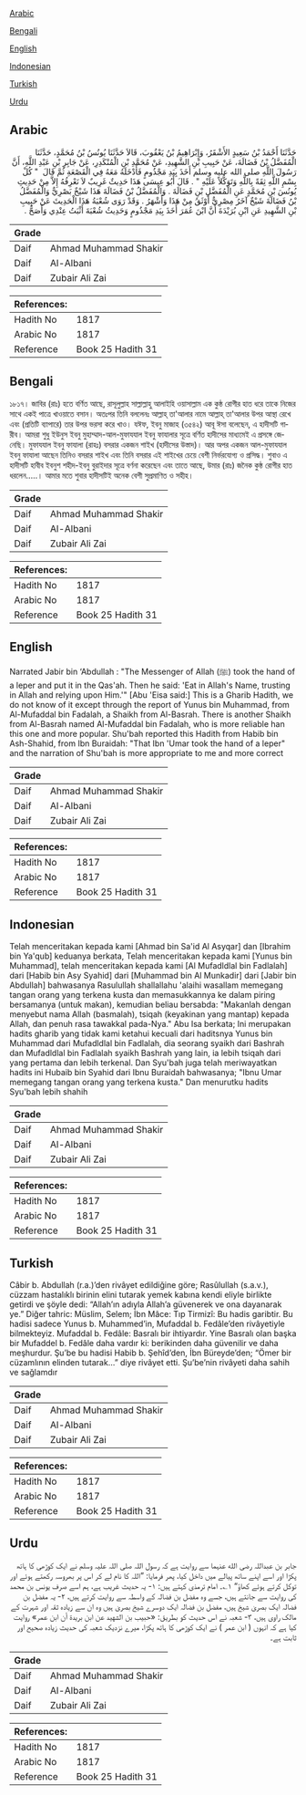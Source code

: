 [Arabic](#arabic)

[Bengali](#bengali)

[English](#english)

[Indonesian](#indonesian)

[Turkish](#turkish)

[Urdu](#urdu)

## Arabic


<div dir="rtl" lang="ar" style={{fontSize:'larger',backgroundColor:'#f8f9fa',padding:20}}>
حَدَّثَنَا أَحْمَدُ بْنُ سَعِيدٍ الأَشْقَرُ، وَإِبْرَاهِيمُ بْنُ يَعْقُوبَ، قَالاَ حَدَّثَنَا يُونُسُ بْنُ مُحَمَّدٍ، حَدَّثَنَا الْمُفَضَّلُ بْنُ فَضَالَةَ، عَنْ حَبِيبِ بْنِ الشَّهِيدِ، عَنْ مُحَمَّدِ بْنِ الْمُنْكَدِرِ، عَنْ جَابِرِ بْنِ عَبْدِ اللَّهِ، أَنَّ رَسُولَ اللَّهِ صلى الله عليه وسلم أَخَذَ بِيَدِ مَجْذُومٍ فَأَدْخَلَهُ مَعَهُ فِي الْقَصْعَةِ ثُمَّ قَالَ ‏ "‏ كُلْ بِسْمِ اللَّهِ ثِقَةً بِاللَّهِ وَتَوَكُّلاً عَلَيْهِ ‏"‏ ‏.‏ قَالَ أَبُو عِيسَى هَذَا حَدِيثٌ غَرِيبٌ لاَ نَعْرِفُهُ إِلاَّ مِنْ حَدِيثِ يُونُسَ بْنِ مُحَمَّدٍ عَنِ الْمُفَضَّلِ بْنِ فَضَالَةَ ‏.‏ وَالْمُفَضَّلُ بْنُ فَضَالَةَ هَذَا شَيْخٌ بَصْرِيٌّ وَالْمُفَضَّلُ بْنُ فَضَالَةَ شَيْخٌ آخَرُ مِصْرِيٌّ أَوْثَقُ مِنْ هَذَا وَأَشْهَرُ ‏.‏ وَقَدْ رَوَى شُعْبَةُ هَذَا الْحَدِيثَ عَنْ حَبِيبِ بْنِ الشَّهِيدِ عَنِ ابْنِ بُرَيْدَةَ أَنَّ ابْنَ عُمَرَ أَخَذَ بِيَدِ مَجْذُومٍ وَحَدِيثُ شُعْبَةَ أَثْبَتُ عِنْدِي وَأَصَحُّ ‏.‏
</div>
<div style={{backgroundColor:'#f8f9fa',padding:20, marginBottom: 10}}><table> <thead> <tr> <th>Grade</th> <th></th> </tr> </thead> <tbody> <tr><td>Daif</td><td>Ahmad Muhammad Shakir</td></tr><tr><td>Daif</td><td>Al-Albani</td></tr><tr><td>Daif</td><td>Zubair Ali Zai</td></tr></tbody></table><table> <thead> <tr> <th>References:</th> <th></th> </tr> </thead> <tbody><tr><td>Hadith No</td><td>1817</td></tr><tr><td>Arabic No</td><td>1817</td></tr><tr><td>Reference</td><td>Book 25 Hadith 31</td></tr></tbody></table></div>

## Bengali


<div dir="ltr" lang="bn" style={{fontSize:'larger',backgroundColor:'#f8f9fa',padding:20}}>
১৮১৭। জাবির (রাঃ) হতে বর্ণিত আছে, রাসূলুল্লাহ সাল্লাল্লাহু আলাইহি ওয়াসাল্লাম এক কুষ্ঠ রোগীর হাত ধরে তাকে নিজের সাথে একই পাত্রে খাওয়াতে বসান। অতঃপর তিনি বললেনঃ আল্লাহ্ তা'আলার নামে আল্লাহ্ তা'আলার উপর আস্থা রেখে এবং (প্রতিটি ব্যাপারে) তার উপর ভরসা করে খাও। যঈফ, ইবনু মাজাহ (৩৫৪২) আবূ ঈসা বলেছেন, এ হাদীসটি গারীব। আমরা শুধু ইউনুস ইবনু মুহাম্মাদ-আল-মুফাযযাল ইবনু ফাযালার সূত্রে বর্ণিত হাদীসের মাধ্যমেই এ প্রসঙ্গে জেনেছি। মুফাযযাল ইবনু ফাযালা (রাহঃ) বসরার একজন শাইখ (হাদীসের উস্তাদ)। আর অপর একজন আল-মুফাযযাল ইবনু ফাযালা আছেন তিনিও বসরার শাইখ এবং তিনি বসরার এই শাইখের চেয়ে বেশী নির্ভরযোগ্য ও প্রসিদ্ধ। শুবাও এ হাদীসটি হাবীব ইবনুশ শহীদ-ইবনু বুরাইদার সূত্রে বর্ণনা করেছেন এবং তাতে আছে, উমার (রাঃ) জনৈক কুষ্ঠ রোগীর হাত ধরলেন.....। আমার মতে শুবার হাদীসটিই অনেক বেশী সুপ্রমাণিত ও সহীহ।
</div>
<div style={{backgroundColor:'#f8f9fa',padding:20, marginBottom: 10}}><table> <thead> <tr> <th>Grade</th> <th></th> </tr> </thead> <tbody> <tr><td>Daif</td><td>Ahmad Muhammad Shakir</td></tr><tr><td>Daif</td><td>Al-Albani</td></tr><tr><td>Daif</td><td>Zubair Ali Zai</td></tr></tbody></table><table> <thead> <tr> <th>References:</th> <th></th> </tr> </thead> <tbody><tr><td>Hadith No</td><td>1817</td></tr><tr><td>Arabic No</td><td>1817</td></tr><tr><td>Reference</td><td>Book 25 Hadith 31</td></tr></tbody></table></div>

## English


<div dir="ltr" lang="en" style={{fontSize:'larger',backgroundColor:'#f8f9fa',padding:20}}>
Narrated Jabir bin ‘Abdullah : "The Messenger of Allah (ﷺ) took the hand of a leper and put it in the Qas'ah. Then he said: 'Eat in Allah's Name, trusting in Allah and relying upon Him.'" [Abu 'Eisa said:] This is a Gharib Hadith, we do not know of it except through the report of Yunus bin Muhammad, from Al-Mufaddal bin Fadalah, a Shaikh from Al-Basrah. There is another Shaikh from Al-Basrah named Al-Mufaddal bin Fadalah, who is more reliable han this one and more popular. Shu'bah reported this Hadith from Habib bin Ash-Shahid, from Ibn Buraidah: "That Ibn 'Umar took the hand of a leper" and the narration of Shu'bah is more appropriate to me and more correct
</div>
<div style={{backgroundColor:'#f8f9fa',padding:20, marginBottom: 10}}><table> <thead> <tr> <th>Grade</th> <th></th> </tr> </thead> <tbody> <tr><td>Daif</td><td>Ahmad Muhammad Shakir</td></tr><tr><td>Daif</td><td>Al-Albani</td></tr><tr><td>Daif</td><td>Zubair Ali Zai</td></tr></tbody></table><table> <thead> <tr> <th>References:</th> <th></th> </tr> </thead> <tbody><tr><td>Hadith No</td><td>1817</td></tr><tr><td>Arabic No</td><td>1817</td></tr><tr><td>Reference</td><td>Book 25 Hadith 31</td></tr></tbody></table></div>

## Indonesian


<div dir="ltr" lang="id" style={{fontSize:'larger',backgroundColor:'#f8f9fa',padding:20}}>
Telah menceritakan kepada kami [Ahmad bin Sa'id Al Asyqar] dan [Ibrahim bin Ya'qub] keduanya berkata, Telah menceritakan kepada kami [Yunus bin Muhammad], telah menceritakan kepada kami [Al Mufadldlal bin Fadlalah] dari [Habib bin Asy Syahid] dari [Muhammad bin Al Munkadir] dari [Jabir bin Abdullah] bahwasanya Rasulullah shallallahu 'alaihi wasallam memegang tangan orang yang terkena kusta dan memasukkannya ke dalam piring bersamanya (untuk makan), kemudian beliau bersabda: "Makanlah dengan menyebut nama Allah (basmalah), tsiqah (keyakinan yang mantap) kepada Allah, dan penuh rasa tawakkal pada-Nya." Abu Isa berkata; Ini merupakan hadits gharib yang tidak kami ketahui kecuali dari haditsnya Yunus bin Muhammad dari Mufadldlal bin Fadlalah, dia seorang syaikh dari Bashrah dan Mufadldlal bin Fadlalah syaikh Bashrah yang lain, ia lebih tsiqah dari yang pertama dan lebih terkenal. Dan Syu'bah juga telah meriwayatkan hadits ini Hubaib bin Syahid dari Ibnu Buraidah bahwasanya; "Ibnu Umar memegang tangan orang yang terkena kusta." Dan menurutku hadits Syu'bah lebih shahih
</div>
<div style={{backgroundColor:'#f8f9fa',padding:20, marginBottom: 10}}><table> <thead> <tr> <th>Grade</th> <th></th> </tr> </thead> <tbody> <tr><td>Daif</td><td>Ahmad Muhammad Shakir</td></tr><tr><td>Daif</td><td>Al-Albani</td></tr><tr><td>Daif</td><td>Zubair Ali Zai</td></tr></tbody></table><table> <thead> <tr> <th>References:</th> <th></th> </tr> </thead> <tbody><tr><td>Hadith No</td><td>1817</td></tr><tr><td>Arabic No</td><td>1817</td></tr><tr><td>Reference</td><td>Book 25 Hadith 31</td></tr></tbody></table></div>

## Turkish


<div dir="ltr" lang="tr" style={{fontSize:'larger',backgroundColor:'#f8f9fa',padding:20}}>
Câbir b. Abdullah (r.a.)’den rivâyet edildiğine göre; Rasûlullah (s.a.v.), cüzzam hastalıklı birinin elini tutarak yemek kabına kendi eliyle birlikte getirdi ve şöyle dedi: “Allah’ın adıyla Allah’a güvenerek ve ona dayanarak ye.” Diğer tahric: Müslim, Selem; İbn Mâce: Tıp Tirmizî: Bu hadis garibtir. Bu hadisi sadece Yunus b. Muhammed’in, Mufaddal b. Fedâle’den rivâyetiyle bilmekteyiz. Mufaddal b. Fedâle: Basralı bir ihtiyardır. Yine Basralı olan başka bir Mufaddel b. Fedâle daha vardır ki: berikinden daha güvenilir ve daha meşhurdur. Şu’be bu hadisi Habib b. Şehîd’den, İbn Büreyde’den; “Ömer bir cüzamlının elinden tutarak…” diye rivâyet etti. Şu’be’nin rivâyeti daha sahih ve sağlamdır
</div>
<div style={{backgroundColor:'#f8f9fa',padding:20, marginBottom: 10}}><table> <thead> <tr> <th>Grade</th> <th></th> </tr> </thead> <tbody> <tr><td>Daif</td><td>Ahmad Muhammad Shakir</td></tr><tr><td>Daif</td><td>Al-Albani</td></tr><tr><td>Daif</td><td>Zubair Ali Zai</td></tr></tbody></table><table> <thead> <tr> <th>References:</th> <th></th> </tr> </thead> <tbody><tr><td>Hadith No</td><td>1817</td></tr><tr><td>Arabic No</td><td>1817</td></tr><tr><td>Reference</td><td>Book 25 Hadith 31</td></tr></tbody></table></div>

## Urdu


<div dir="rtl" lang="ur" style={{fontSize:'larger',backgroundColor:'#f8f9fa',padding:20}}>
جابر بن عبداللہ رضی الله عنہما سے روایت ہے کہ رسول اللہ صلی اللہ علیہ وسلم نے ایک کوڑھی کا ہاتھ پکڑا اور اسے اپنے ساتھ پیالے میں داخل کیا، پھر فرمایا: ”اللہ کا نام لے کر اس پر بھروسہ رکھتے ہوئے اور توکل کرتے ہوئے کھاؤ“ ۱؎۔ امام ترمذی کہتے ہیں: ۱- یہ حدیث غریب ہے، ہم اسے صرف یونس بن محمد کی روایت سے جانتے ہیں، جسے وہ مفضل بن فضالہ کے واسطہ سے روایت کرتے ہیں، ۲- یہ مفضل بن فضالہ ایک بصریٰ شیخ ہیں، مفضل بن فضالہ ایک دوسرے شیخ بصریٰ ہیں وہ ان سے زیادہ ثقہ اور شہرت کے مالک راوی ہیں، ۳- شعبہ نے اس حدیث کو بطریق: «حبيب بن الشهيد عن ابن بريدة أن ابن عمر» روایت کیا ہے کہ انہوں ( ابن عمر ) نے ایک کوڑھی کا ہاتھ پکڑا، میرے نزدیک شعبہ کی حدیث زیادہ صحیح اور ثابت ہے۔
</div>
<div style={{backgroundColor:'#f8f9fa',padding:20, marginBottom: 10}}><table> <thead> <tr> <th>Grade</th> <th></th> </tr> </thead> <tbody> <tr><td>Daif</td><td>Ahmad Muhammad Shakir</td></tr><tr><td>Daif</td><td>Al-Albani</td></tr><tr><td>Daif</td><td>Zubair Ali Zai</td></tr></tbody></table><table> <thead> <tr> <th>References:</th> <th></th> </tr> </thead> <tbody><tr><td>Hadith No</td><td>1817</td></tr><tr><td>Arabic No</td><td>1817</td></tr><tr><td>Reference</td><td>Book 25 Hadith 31</td></tr></tbody></table></div>